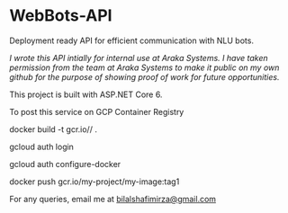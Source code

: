 # WebBots-API
Deployment ready API for efficient communication with NLU bots. 

_I wrote this API intially for internal use at Araka Systems. I have taken permission from the team at Araka Systems to make it public on my own github for the purpose of showing proof of work for future opportunities._

This project is built with ASP.NET Core 6.

To post this service on GCP Container Registry

docker build -t gcr.io/<project-name>/<service-name> .

gcloud auth login

gcloud auth configure-docker

docker push gcr.io/my-project/my-image:tag1



For any queries, email me at bilalshafimirza@gmail.com
